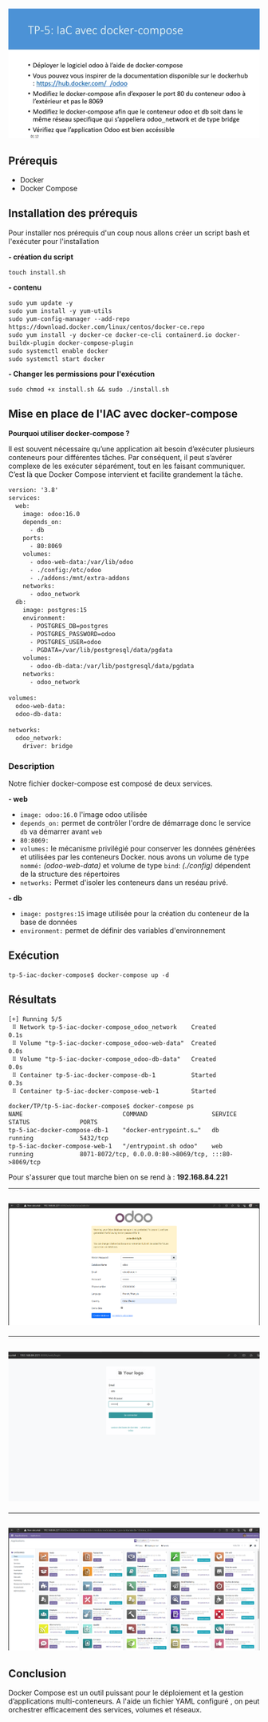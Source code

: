 

![](../images/tp-odoo.png)

## Prérequis
- Docker 
- Docker Compose

## Installation des prérequis
Pour installer nos prérequis d'un coup nous allons créer un script bash et l'exécuter pour l'installation

<strong>- création du script</strong>
```
touch install.sh
```
<strong>- contenu</strong>
```
sudo yum update -y
sudo yum install -y yum-utils
sudo yum-config-manager --add-repo https://download.docker.com/linux/centos/docker-ce.repo
sudo yum install -y docker-ce docker-ce-cli containerd.io docker-buildx-plugin docker-compose-plugin
sudo systemctl enable docker
sudo systemctl start docker
```
<strong> - Changer les permissions pour l'exécution</strong><br/>
```
sudo chmod +x install.sh && sudo ./install.sh
```

## Mise en place de l'IAC avec docker-compose

**Pourquoi utiliser docker-compose ?**

Il est souvent nécessaire qu’une application ait besoin d’exécuter plusieurs conteneurs pour différentes tâches. Par conséquent, il peut s’avérer complexe de les exécuter séparément, tout en les faisant communiquer. C’est là que Docker Compose intervient et facilite grandement la tâche.

```
version: '3.8'
services:
  web:
    image: odoo:16.0
    depends_on:
      - db
    ports:
      - 80:8069
    volumes:
      - odoo-web-data:/var/lib/odoo
      - ./config:/etc/odoo
      - ./addons:/mnt/extra-addons
    networks:
      - odoo_network
  db:
    image: postgres:15
    environment:
      - POSTGRES_DB=postgres
      - POSTGRES_PASSWORD=odoo
      - POSTGRES_USER=odoo
      - PGDATA=/var/lib/postgresql/data/pgdata
    volumes:
      - odoo-db-data:/var/lib/postgresql/data/pgdata
    networks:
      - odoo_network

volumes:
  odoo-web-data:
  odoo-db-data:

networks:
  odoo_network:
    driver: bridge
```
### Description
Notre fichier docker-compose est composé de deux services.

<strong>- web</strong>
- `image: odoo:16.0` l'image odoo utilisée
- `depends_on:` permet de contrôler l'ordre de démarrage donc le service `db` va démarrer avant `web`
- `80:8069:`
- `volumes:` le mécanisme privilégié pour conserver les données générées et utilisées par les conteneurs Docker. nous avons un volume de type `nommé:` *(odoo-web-data)* et volume de type `bind`: *(./config)* dépendent de la structure des répertoires
- `networks:` Permet d'isoler les conteneurs dans un reséau privé.

<strong>- db </strong>
- `image: postgres:15` image utilisée pour la création du conteneur de la base de données 
- `environment:` permet de définir des variables d'environnement

## Exécution 
```
tp-5-iac-docker-compose$ docker-compose up -d
```
## Résultats

```
[+] Running 5/5
 ⠿ Network tp-5-iac-docker-compose_odoo_network    Created                                                                                                                                0.1s
 ⠿ Volume "tp-5-iac-docker-compose_odoo-web-data"  Created                                                                                                                                0.0s
 ⠿ Volume "tp-5-iac-docker-compose_odoo-db-data"   Created                                                                                                                                0.0s
 ⠿ Container tp-5-iac-docker-compose-db-1          Started                                                                                                                                0.3s
 ⠿ Container tp-5-iac-docker-compose-web-1         Started   
```
```
docker/TP/tp-5-iac-docker-compose$ docker-compose ps
NAME                            COMMAND                  SERVICE             STATUS              PORTS
tp-5-iac-docker-compose-db-1    "docker-entrypoint.s…"   db                  running             5432/tcp
tp-5-iac-docker-compose-web-1   "/entrypoint.sh odoo"    web                 running             8071-8072/tcp, 0.0.0.0:80->8069/tcp, :::80->8069/tcp
```

Pour s'assurer que tout marche bien on se rend à : **192.168.84.221**

----
![](../images/odoo.png)
----

----
![](../images/odoo1.png)
----
----
![](../images/odoo2.png)
----

## Conclusion

Docker Compose est un outil puissant pour le déploiement et la gestion d’applications multi-conteneurs. A l'aide un fichier YAML configuré , on peut orchestrer efficacement des services, volumes et réseaux.

